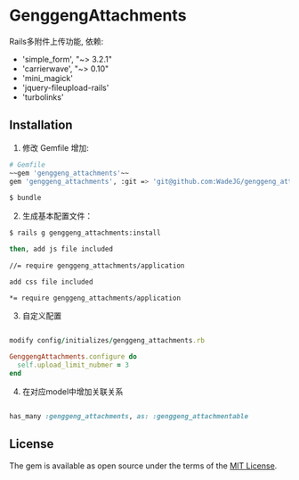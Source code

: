# GenggengAttachments

Rails多附件上传功能, 
依赖:
- 'simple_form', "~> 3.2.1"
- 'carrierwave', "~> 0.10"
- 'mini_magick'
- 'jquery-fileupload-rails'
- 'turbolinks'

## Installation

1. 修改 Gemfile 增加:

```bash
# Gemfile
~~gem 'genggeng_attachments'~~
gem 'genggeng_attachments', :git => 'git@github.com:WadeJG/genggeng_attachments.git', :branch => 'master'
    
$ bundle
```

2. 生成基本配置文件：


```bash
$ rails g genggeng_attachments:install

then, add js file included 
    
//= require genggeng_attachments/application

add css file included 

*= require genggeng_attachments/application
```

3. 自定义配置

```ruby

modify config/initializes/genggeng_attachments.rb

GenggengAttachments.configure do
  self.upload_limit_nubmer = 3
end
```

4. 在对应model中增加关联关系

```ruby

has_many :genggeng_attachments, as: :genggeng_attachmentable

```


## License

The gem is available as open source under the terms of the [MIT License](http://opensource.org/licenses/MIT).


